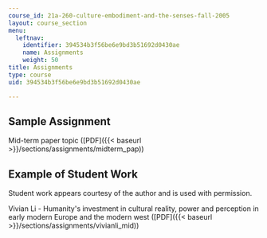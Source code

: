```yaml
---
course_id: 21a-260-culture-embodiment-and-the-senses-fall-2005
layout: course_section
menu:
  leftnav:
    identifier: 394534b3f56be6e9bd3b51692d0430ae
    name: Assignments
    weight: 50
title: Assignments
type: course
uid: 394534b3f56be6e9bd3b51692d0430ae

---
```


Sample Assignment
-----------------

Mid-term paper topic ([PDF]({{< baseurl >}}/sections/assignments/midterm_pap))

Example of Student Work
-----------------------

Student work appears courtesy of the author and is used with permission.

Vivian Li - Humanity's investment in cultural reality, power and perception in early modern Europe and the modern west ([PDF]({{< baseurl >}}/sections/assignments/vivianli_mid))